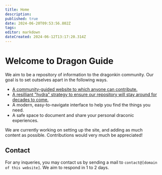 ```yaml
---
title: Home
description: 
published: true
date: 2024-06-20T09:53:56.802Z
tags: 
editor: markdown
dateCreated: 2024-06-12T13:17:20.314Z
---
```


# Welcome to Dragon Guide
We aim to be a repository of information to the dragonkin community. Our goal is to set outselves apart in the following ways.

- [A community-guided website to which anyone can contribute.](/contributing)
- [A resilliant "hydra" strategy to ensure our repository will stay around for decades to come.](/resiliency)
- A modern, easy-to-navigate interface to help you find the things you need.
- A safe space to document and share your personal draconic experiences.

We are currently working on setting up the site, and adding as much content as possible. Contributions would very much be appreciated!

## Contact
For any inqueries, you may contact us by sending a mail to `contact@[domain of this website]`.  We aim to respond in 1 to 2 days.